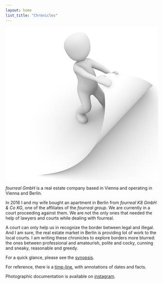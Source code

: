 ```yaml
---
layout: home
list_title: "Chronicles"
---
```


![cover](/assets/covers/browse-1019762_640.jpg)

_fourreal GmbH_ is a real estate company based in Vienna and operating in
Vienna and Berlin.

In 2016 I and my wife bought an apartment in Berlin from _fourreal K8
GmbH & Co KG_, one of the affiliates of the _fourreal group_.  We are
currently in a court proceeding against them.  We are not the only
ones that needed the help of lawyers and courts while dealing with
fourreal.

A court can only help us in recognize the border between legal and
illegal.  And I am sure, the real estate market in Berlin is providing
lot of work to the local courts.  I am writing these chronicles to
explore borders more blurred: the ones between professional and
amateurish, polite and cocky, cunning and sneaky, reasonable and
greedy.

For a quick glance, please see the [synopsis](synopsis).

For reference, there is a [time-line](timeline), with annotations of
dates and facts.

Photographic documentation is available
on [instagram](https://instagram.com/k8_mb).

